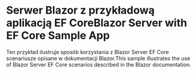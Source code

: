 # <a name="blazor-server-with-ef-core-sample-app"></a><span data-ttu-id="f1eac-101">Serwer Blazor z przykładową aplikacją EF Core</span><span class="sxs-lookup"><span data-stu-id="f1eac-101">Blazor Server with EF Core Sample App</span></span>

<span data-ttu-id="f1eac-102">Ten przykład ilustruje sposób korzystania z Blazor Server EF Core scenariusze opisane w dokumentacji Blazor.</span><span class="sxs-lookup"><span data-stu-id="f1eac-102">This sample illustrates the use of Blazor Server EF Core scenarios described in the Blazor documentation.</span></span>
